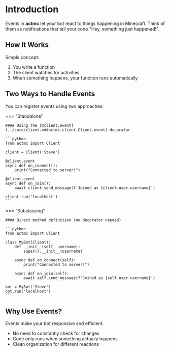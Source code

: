 # Introduction

Events in **actmc** let your bot react to things happening in Minecraft.
Think of them as notifications that tell your code "Hey, something just happened!".

## How It Works

Simple concept:

1. You write a function
2. The client watches for activities  
3. When something happens, your function runs automatically

## Two Ways to Handle Events

You can register events using two approaches:

=== "Standalone"

    #### Using the [@client.event](../core/client.md#actmc.client.Client.event) decorator

    ```python
    from actmc import Client

    client = Client('Steve')

    @client.event
    async def on_connect():
        print("Connected to server!")

    @client.event
    async def on_join():
        await client.send_message(f'Joined as {client.user.username}')

    client.run('localhost')
    ```

=== "Subclassing"

    #### Direct method definition (no decorator needed)

    ```python
    from actmc import Client

    class MyBot(Client):
        def __init__(self, username):
            super().__init__(username)

        async def on_connect(self):
            print("Connected to server!")
        
        async def on_join(self):
            await self.send_message(f'Joined as {self.user.username}')

    bot = MyBot('Steve')
    bot.run('localhost')
    ```

## Why Use Events?

Events make your bot responsive and efficient:

- No need to constantly check for changes
- Code only runs when something actually happens
- Clean organization for different reactions
